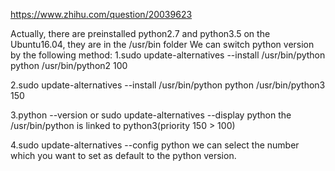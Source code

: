 https://www.zhihu.com/question/20039623

Actually, there are preinstalled python2.7 and python3.5 on the  Ubuntu16.04,
they are in the /usr/bin folder
We can switch python version by the following method:
1.sudo update-alternatives --install /usr/bin/python python /usr/bin/python2 100

2.sudo update-alternatives --install /usr/bin/python python /usr/bin/python3 150

3.python --version or sudo update-alternatives --display python
  the /usr/bin/python is linked to python3(priority 150 > 100)

4.sudo update-alternatives --config python
  we can select the number which you want to set as default to the python
  version.
